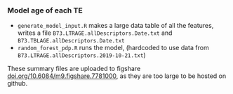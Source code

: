 ### Model age of each TE

- `generate_model_input.R` makes a large data table of all the features, writes a file `B73.LTRAGE.allDescriptors.Date.txt` and `B73.TBLAGE.allDescriptors.Date.txt`
- `random_forest_pdp.R` runs the model, (hardcoded to use data from `B73.LTRAGE.allDescriptors.2019-10-21.txt`)


These summary files are uploaded to figshare [doi.org/10.6084/m9.figshare.7781000](https://figshare.com/s/b263555ef018ea2130f5), as they are too large to be hosted on github.
